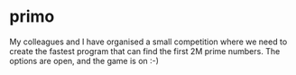 primo
=====

My colleagues and I have organised a small competition where we need to create the fastest program that can find the first 2M prime numbers. The options are open, and the game is on :-)
